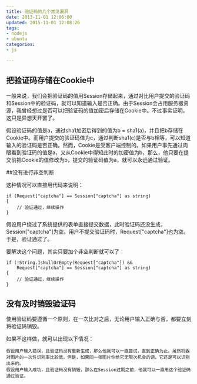 ```yaml
---
title: 验证码的几个常见漏洞
date: 2013-11-01 12:06:00
updated: 2015-11-01 12:08:26
tags: 
- nodejs
- ubuntu
categories: 
- js

---
```

## 把验证码存储在Cookie中

一般来说，我们会把验证码的值用Session存储起来，通过对比用户提交的验证码和Session中的验证码，就可以知道输入是否正确。由于Session会占用服务器资源，我曾经想过是否可以把验证码的值加密后存储在Cookie中。不过事实证明，这只是异想天开罢了。

假设验证码的值是a，通过sha1加密后得到的值为b = sha1(a)，并且把b存储在Cookie中。而用户提交的验证码值为c，通过判断sha1(c)是否与b相等，可以知道输入的验证码是否正确。然而，Cookie是受客户端控制的。如果用户事先通过肉眼看到验证码的值是a，又从Cookie中得知此时的加密值为b，那么，他只要在提交前把Cookie的值修改为b，提交的验证码值为a，就可以永远通过验证。

##没有进行非空判断


<!--more-->


这种情况可以直接用代码来说明：

    if (Request["captcha"] == Session["captcha"] as string)
    {
        // 验证通过，继续操作
    }

假设用户绕过了系统提供的表单直接提交数据，此时验证码还没生成，Session["captcha"]为空。用户不提交验证码时，Request["captcha"]也为空。于是，验证通过了。

 要解决这个问题，其实只要加个非空判断就可以了：

    if (!String.IsNullOrEmpty(Request["captcha"]) &&
        Request["captcha"] == Session["captcha"] as string)
    {
        // 验证通过，继续操作
    }

## 没有及时销毁验证码

使用验证码要遵循一个原则，在一次比对之后，无论用户输入正确与否，都要立刻将验证码销毁。

如果不这样做，就可以出现以下情况：

    假设用户输入错误，且验证码没有重新生成，那么他就可以一直尝试，直到正确为止。虽然机器对图片的一次性识别率比较低，但是，如果同一张图片你给它无限次机会的话，它还是可以识别出来的。
    假设用户输入成功，且验证码没有销毁，那么在Session过期之前，他就可以一直用这个验证码通过验证。